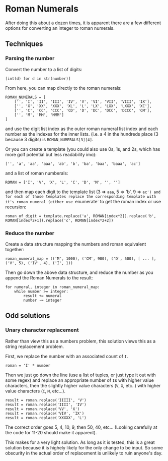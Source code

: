# Roman Numerals

After doing this about a dozen times, it is apparent there are a few different options for converting an integer to roman numerals.

## Techniques

### Parsing the number

Convert the number to a list of digits:
```
[int(d) for d in str(number)]
```

From here, you can map directly to the roman numerals:
```
ROMAN_NUMERALS = [
    ['', 'I', 'II', 'III', 'IV', 'V', 'VI', 'VII', 'VIII', 'IX'],
    ['', 'X', 'XX', 'XXX', 'XL', 'L', 'LX', 'LXX', 'LXXX', 'XC'],
    ['', 'C', 'CC', 'CCC', 'CD', 'D', 'DC', 'DCC', 'DCCC', 'CM'],
    ['', 'M', 'MM', 'MMM']
]
```
and use the digit list index as the outer roman numeral list index and each number as the indexes for the inner lists. (i.e. a 4 in the hundreds place (3 because 3 digits) is `ROMAN_NUMERALS[3][4]`.

Or you can create a template (you could also use 0s, 1s, and 2s, which has more golf potential but less readability imo):
```
['', 'a', 'aa', 'aaa', 'ab', 'b', 'ba', 'baa', 'baaa', 'ac']
```
and a list of roman numberals:
```
ROMAN = ['I', 'V', 'X', 'L', 'C', 'D', 'M', '', '']
```
and then map each digit to the template list (3 => `aaa`, 5 => 'b', 9 => `ac') and for each of those templates replace the corresponding template with it's roman numeral (either use `enumerate` to get the roman index or use recursion:
```
roman_of_digit = template.replace('a', ROMAN[index*2]).replace('b', ROMAN[index*2+1]).replace('c', ROMAN[index*2+2])
```

### Reduce the number

Create a data structure mapping the numbers and roman equivalent together:
```
roman_numeral_map = (('M', 1000), ('CM', 900), ('D', 500), [ ... ], ('V', 5), ('IV', 4), ('I', 1))
```

Then go down the above data structure, and reduce the number as you append the Roman Numerals to the result:
```
for numeral, integer in roman_numeral_map:
    while number >= integer:
        result += numeral
        number -= integer
```

## Odd solutions

### Unary character replacement

Rather than view this as a numbers problem, this solution views this as a string replacement problem.

First, we replace the number with an associated count of `I`.
```
roman = 'I' * number
```

Then we just go down the line (use a  list of tuples, or just type it out with some regex) and replace an appropriate number of `I`s with higher value characters, then the slightly higher value characters (`V`, `X`, etc..) with higher value characters (`C`, `M`, etc...).
```
result = roman.replace('IIIII', 'V')
result = roman.replace('IIII', 'IV')
result = roman.replace('VV', 'X')
result = roman.replace('VIV', 'IX')
result = roman.replace('XXXXX', 'L')
```
The correct order goes 5, 4, 10, 9, then 50, 40, etc... (Looking carefully at the code for 11-20 should make it apparent).

This makes for a very light solution. As long as it is tested, this is a great solution because it is highely likely for the only change to be input. So some obscurity in the actual order of replacement is unlikely to ruin anyone's day.
